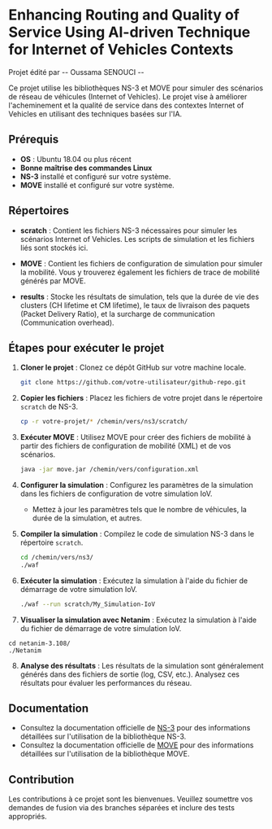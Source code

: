 # Enhancing Routing and Quality of Service Using AI-driven Technique for Internet of Vehicles Contexts

Projet édité par -- Oussama SENOUCI --

Ce projet utilise les bibliothèques NS-3 et MOVE pour simuler des scénarios de réseau de véhicules (Internet of Vehicles). Le projet vise à améliorer l'acheminement et la qualité de service dans des contextes Internet of Vehicles en utilisant des techniques basées sur l'IA.

## Prérequis

- **OS** : Ubuntu 18.04 ou plus récent
- **Bonne maîtrise des commandes Linux**
- **NS-3** installé et configuré sur votre système.
- **MOVE** installé et configuré sur votre système.

## Répertoires

- **scratch** : Contient les fichiers NS-3 nécessaires pour simuler les scénarios Internet of Vehicles. Les scripts de simulation et les fichiers liés sont stockés ici.

- **MOVE** : Contient les fichiers de configuration de simulation pour simuler la mobilité. Vous y trouverez également les fichiers de trace de mobilité générés par MOVE.

- **results** : Stocke les résultats de simulation, tels que la durée de vie des clusters (CH lifetime et CM lifetime), le taux de livraison des paquets (Packet Delivery Ratio), et la surcharge de communication (Communication overhead).

## Étapes pour exécuter le projet

1. **Cloner le projet** : Clonez ce dépôt GitHub sur votre machine locale.

    ```bash
    git clone https://github.com/votre-utilisateur/github-repo.git
    ```

2. **Copier les fichiers** : Placez les fichiers de votre projet dans le répertoire `scratch` de NS-3.

    ```bash
    cp -r votre-projet/* /chemin/vers/ns3/scratch/
    ```

3. **Exécuter MOVE** : Utilisez MOVE pour créer des fichiers de mobilité à partir des fichiers de configuration de mobilité (XML) et de vos scénarios.

    ```bash
    java -jar move.jar /chemin/vers/configuration.xml
    ```

4. **Configurer la simulation** : Configurez les paramètres de la simulation dans les fichiers de configuration de votre simulation IoV.

    - Mettez à jour les paramètres tels que le nombre de véhicules, la durée de la simulation, et autres.

5. **Compiler la simulation** : Compilez le code de simulation NS-3 dans le répertoire `scratch`.

    ```bash
    cd /chemin/vers/ns3/
    ./waf
    ```

6. **Exécuter la simulation** : Exécutez la simulation à l'aide du fichier de démarrage de votre simulation IoV.

    ```bash
    ./waf --run scratch/My_Simulation-IoV
    ```

7. **Visualiser la simulation avec Netanim** : Exécutez la simulation à l'aide du fichier de démarrage de votre simulation IoV.
   
``` cd ..
cd netanim-3.108/
./Netanim
```


8. **Analyse des résultats** : Les résultats de la simulation sont généralement générés dans des fichiers de sortie (log, CSV, etc.). Analysez ces résultats pour évaluer les performances du réseau.

## Documentation

- Consultez la documentation officielle de [NS-3](https://www.nsnam.org/docs/) pour des informations détaillées sur l'utilisation de la bibliothèque NS-3.
- Consultez la documentation officielle de [MOVE](http://networks.cs.ucdavis.edu/move/) pour des informations détaillées sur l'utilisation de la bibliothèque MOVE.

## Contribution

Les contributions à ce projet sont les bienvenues. Veuillez soumettre vos demandes de fusion via des branches séparées et inclure des tests appropriés.







